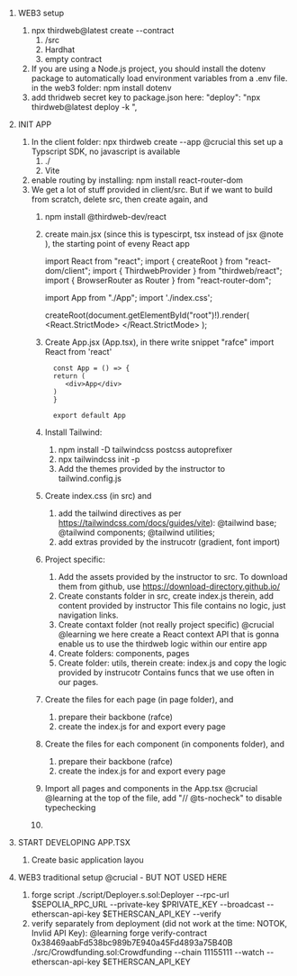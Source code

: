 1. WEB3 setup
   1. npx thirdweb@latest create --contract
      1. /src
      2. Hardhat
      3. empty contract
   2. If you are using a Node.js project, you should install the dotenv package to automatically load environment variables from a .env file.
      in the web3 folder: npm install dotenv
   3. add thridweb secret key to package.json here:
      "deploy": "npx thirdweb@latest deploy -k <SECRET KEY>",

2. INIT APP
   1. In the client folder: npx thirdweb create --app
      @crucial this set up a Typscript SDK, no javascript is available 
      1. ./
      2. Vite
   2. enable routing by installing: 
      npm install react-router-dom
   3. We get a lot of stuff provided in client/src. But if we want to build from scratch, delete src, then create again, and
      1. npm install @thirdweb-dev/react
   
      2. create main.jsx (since this is typescirpt, tsx instead of jsx @note ), the starting point of eveny React app
   
            import React from "react";
            import { createRoot } from "react-dom/client";
            import { ThirdwebProvider } from "thirdweb/react";
            import { BrowserRouter as Router } from "react-router-dom";

            import App from "./App";
            import './index.css';

            createRoot(document.getElementById("root")!).render(
            <React.StrictMode>
                <ThirdwebProvider>
                <Router>
                    <App />
                </Router>
                </ThirdwebProvider>
            </React.StrictMode>
            );


      2. Create App.jsx (App.tsx), in there write snippet "rafce"
         import React from 'react'

               const App = () => {
               return (
                  <div>App</div>
               )
               }

               export default App

      3. Install Tailwind:
         1. npm install -D tailwindcss postcss autoprefixer
         2. npx tailwindcss init -p
         3. Add the themes provided by the instructor to tailwind.config.js

      4. Create index.css (in src) and 
         1. add the tailwind directives as per https://tailwindcss.com/docs/guides/vite):
            @tailwind base;
            @tailwind components;
            @tailwind utilities;
         2. add extras provided by the instrucotr (gradient, font import) 


       5. Project specific:
          1. Add the assets provided by the instructor to src.  To download them from github, use https://download-directory.github.io/
          2. Create constants folder in src, create index.js therein, add content provided by instructor 
             This file contains no logic, just navigation links.
          3. Create contaxt folder (not really project specific)
             @crucial @learning we here create a React context API that is gonna enable us to use the thirdweb logic within our entire app
          4. Create folders: components, pages
          5. Create folder: utils, therein create: index.js and copy the logic provided by instrucotr
             Contains funcs that we use often in our pages.

       6. Create the files for each page (in page folder), and 
          1. prepare their backbone (rafce)
          2. create the index.js for and export every page

       7. Create the files for each component (in components folder), and
          1. prepare their backbone (rafce)
          2. create the index.js for and export every page
   
       8. Import all pages and components in the App.tsx @crucial @learning at the top of the file, add "// @ts-nocheck" to disable typechecking

       9. 

   

3. START DEVELOPING APP.TSX
   1. Create basic application layou














3. WEB3 traditional setup @crucial - BUT NOT USED HERE
   1. forge script ./script/Deployer.s.sol:Deployer --rpc-url $SEPOLIA_RPC_URL --private-key $PRIVATE_KEY --broadcast --etherscan-api-key $ETHERSCAN_API_KEY --verify
   2. verify separately from deployment (did not work at the time: NOTOK, Invlid API Key): @learning
      forge verify-contract 0x38469aabFd538bc989b7E940a45Fd4893a75B40B ./src/Crowdfunding.sol:Crowdfunding --chain 11155111 --watch --etherscan-api-key $ETHERSCAN_API_KEY










